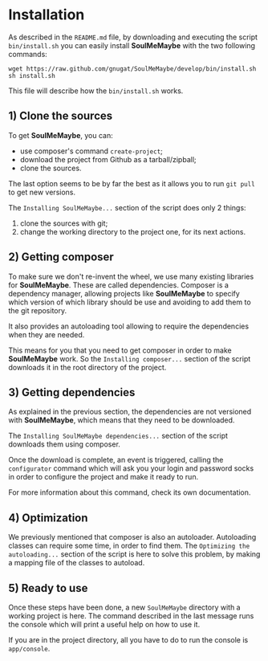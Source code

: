 # Installation

As described in the `README.md` file, by downloading and executing the script
`bin/install.sh` you can easily install **SoulMeMaybe** with the two following
commands:

    wget https://raw.github.com/gnugat/SoulMeMaybe/develop/bin/install.sh
    sh install.sh

This file will describe how the `bin/install.sh` works.

## 1) Clone the sources

To get **SoulMeMaybe**, you can:

* use composer's command `create-project`;
* download the project from Github as a tarball/zipball;
* clone the sources.

The last option seems to be by far the best as it allows you to run `git pull`
to get new versions.

The `Installing SoulMeMaybe...` section of the script does only 2 things:

1. clone the sources with git;
2. change the working directory to the project one, for its next actions.

## 2) Getting composer

To make sure we don't re-invent the wheel, we use many existing libraries for
**SoulMeMaybe**. These are called dependencies. Composer is a dependency
manager, allowing projects like **SoulMeMaybe** to specify which version of
which library should be use and avoiding to add them to the git repository.

It also provides an autoloading tool allowing to require the dependencies when
they are needed.

This means for you that you need to get composer in order to make
**SoulMeMaybe** work. So the `Installing composer...` section of the script
downloads it in the root directory of the project.

## 3) Getting dependencies

As explained in the previous section, the dependencies are not versioned with
**SoulMeMaybe**, which means that they need to be downloaded.

The `Installing SoulMeMaybe dependencies...` section of the script downloads
them using composer.

Once the download is complete, an event is triggered, calling the
`configurator` command which will ask you your login and password socks in order
to configure the project and make it ready to run.

For more information about this command, check its own documentation.

## 4) Optimization

We previously mentioned that composer is also an autoloader. Autoloading
classes can require some time, in order to find them. The
`Optimizing the autoloading...` section of the script is here to solve this
problem, by making a mapping file of the classes to autoload.

## 5) Ready to use

Once these steps have been done, a new `SoulMeMaybe` directory with a working
project is here. The command described in the last message runs the console
which will print a useful help on how to use it.

If you are in the project directory, all you have to do to run the console is
`app/console`.
